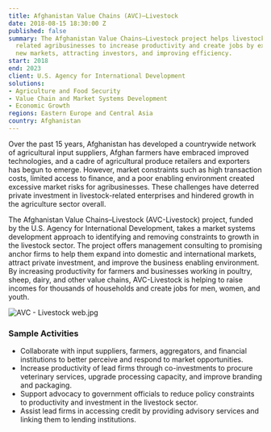 ```yaml
---
title: Afghanistan Value Chains (AVC)–Livestock
date: 2018-08-15 18:30:00 Z
published: false
summary: The Afghanistan Value Chains–Livestock project helps livestock farmers and
  related agribusinesses to increase productivity and create jobs by expanding into
  new markets, attracting investors, and improving efficiency.
start: 2018
end: 2023
client: U.S. Agency for International Development
solutions:
- Agriculture and Food Security
- Value Chain and Market Systems Development
- Economic Growth
regions: Eastern Europe and Central Asia
country: Afghanistan
---
```


Over the past 15 years, Afghanistan has developed a countrywide network of agricultural input suppliers, Afghan farmers have embraced improved technologies, and a cadre of agricultural produce retailers and exporters has begun to emerge. However, market constraints such as high transaction costs, limited access to finance, and a poor enabling environment created excessive market risks for agribusinesses. These challenges have deterred private investment in livestock-related enterprises and hindered growth in the agriculture sector overall.

The Afghanistan Value Chains–Livestock (AVC-Livestock) project, funded by the U.S. Agency for International Development, takes a market systems development approach to identifying and removing constraints to growth in the livestock sector. The project offers management consulting to promising anchor firms to help them expand into domestic and international markets, attract private investment, and improve the business enabling environment. By increasing productivity for farmers and businesses working in poultry, sheep, dairy, and other value chains, AVC-Livestock is helping to raise incomes for thousands of households and create jobs for men, women, and youth.

![AVC - Livestock web.jpg](/uploads/AVC%20-%20Livestock%20web.jpg)

### Sample Activities

* Collaborate with input suppliers, farmers, aggregators, and financial institutions to better perceive and respond to market opportunities.
* Increase productivity of lead firms through co-investments to procure veterinary services, upgrade processing capacity, and improve branding and packaging.
* Support advocacy to government officials to reduce policy constraints to productivity and investment in the livestock sector.
* Assist lead firms in accessing credit by providing advisory services and linking them to lending institutions.
